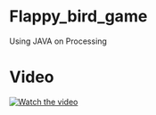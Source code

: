 # Flappy_bird_game
Using JAVA on Processing

# Video
[![Watch the video](https://imgur.com/gnVMsTw)](https://imgur.com/CNUbZcU)
